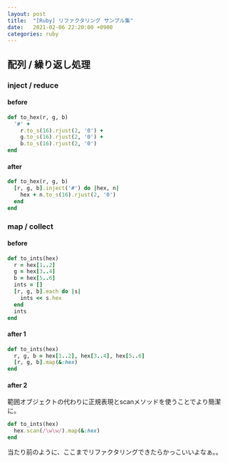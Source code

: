 ```yaml
---
layout: post
title:  "[Ruby] リファクタリング サンプル集"
date:   2021-02-06 22:20:00 +0900
categories: ruby
---
```


## 配列 / 繰り返し処理

### inject / reduce

#### before

```ruby
def to_hex(r, g, b)
  '#' +
    r.to_s(16).rjust(2, '0') +
    g.to_s(16).rjust(2, '0') +
    b.to_s(16).rjust(2, '0')
end
```

#### after

```ruby
def to_hex(r, g, b)
  [r, g, b].inject('#') do |hex, n|
    hex + n.to_s(16).rjust(2, '0')
  end
end
```

### map / collect

#### before

```ruby
def to_ints(hex)
  r = hex[1..2]
  g = hex[3..4]
  b = hex[5..6]
  ints = []
  [r, g, b].each do |s|
    ints << s.hex
  end
  ints
end
```

#### after 1

```ruby
def to_ints(hex)
  r, g, b = hex[1..2], hex[3..4], hex[5..6]
  [r, g, b].map(&:hex)
end
```

#### after 2

範囲オブジェクトの代わりに正規表現とscanメソッドを使うことでより簡潔に。

```ruby
def to_ints(hex)
  hex.scan(/\w\w/).map(&:hex)
end
```

当たり前のように、ここまでリファクタリングできたらかっこいいよなぁ。。
